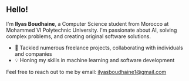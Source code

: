 ## Hello!

I'm **Ilyas Boudhaine**, a Computer Science student from Morocco at Mohammed VI Polytechnic University. I'm passionate about AI, solving complex problems, and creating original software solutions.

- 🌟 Tackled numerous freelance projects, collaborating with individuals and companies
- 💡 Honing my skills in machine learning and software development

Feel free to reach out to me by email: [ilyasboudhaine1@gmail.com](mailto:ilyasboudhaine1@gmail.com)
